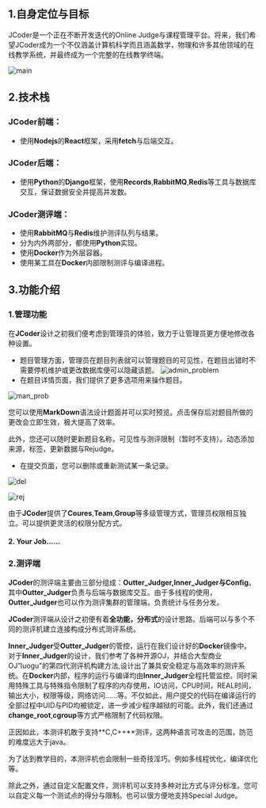

## 1.自身定位与目标

JCoder是一个正在不断开发迭代的Online Judge与课程管理平台。将来，我们希望JCoder成为一个不仅涵盖计算机科学而且涵盖数学，物理和许多其他领域的在线教学系统，并最终成为一个完整的在线教学终端。

![main](C:\Users\32678\Desktop\JCoder\main.PNG)

## 2.技术栈

### JCoder前端：

+ 使用**Nodejs**的**React**框架，采用**fetch**与后端交互。

### JCoder后端：

+ 使用**Python**的**Django**框架，使用**Records**,**RabbitMQ**,**Redis**等工具与数据库交互，保证数据安全并提高并发数。

### JCoder测评端：

+ 使用**RabbitMQ**与**Redis**维护测评队列与结果。
+ 分为内外两部分，都使用**Python**实现。
+ 使用**Docker**作为外层容器。
+ 使用某工具在**Docker**内部限制测评与编译进程。

## 3.功能介绍

### 1.管理功能

​	在**JCoder**设计之初我们便考虑到管理员的体验，致力于让管理员更方便地修改各种设置。

+ 题目管理方面，管理员在题目列表就可以管理题目的可见性，在题目出错时不需要停机维护或更改数据库便可以隐藏该题。
![admin_problem](C:\Users\32678\Desktop\JCoder\admin_problem.PNG)
+ 在题目详情页面，我们提供了更多选项用来操作题目。

![man_prob](C:\Users\32678\Desktop\JCoder\man_prob.PNG)

您可以使用**MarkDown**语法设计题面并可以实时预览。点击保存后对题目所做的更改会立即生效，极大提高了效率。

此外，您还可以随时更新题目名称，可见性与测评限制（暂时不支持）。动态添加来源，标签，更新数据与Rejudge。

+ 在提交页面，您可以删除或重新测试某一条记录。

![del](C:\Users\32678\Desktop\JCoder\del.PNG)

![rej](C:\Users\32678\Desktop\JCoder\rej.PNG)

由于**JCoder**提供了**Coures**,**Team**,**Group**等多级管理方式，管理员权限相互独立。可以提供更灵活的权限分配方式。

#### 2. Your Job......



### 2.测评端

**JCoder**的测评端主要由三部分组成：**Outter_Judger,Inner_Judger与Config**。其中**Outter_Judger**负责与后端与数据库交互。由于多线程的使用，**Outter_Judger**也可以作为测评集群的管理端，负责统计与任务分发。

**JCoder**测评端从设计之初便有着**全功能，分布式**的设计思路。后端可以与多个不同的测评机建立连接构成分布式测评系统。

**Inner_Judger**受**Outter_Judger**的管控，运行在我们设计好的**Docker**镜像中。对于**Inner_Judger**的设计，我们参考了各种开源OJ，并结合大型商业OJ”luogu"的第四代测评机构建方法,设计出了兼具安全稳定与高效率的测评系统。在**Docker**内部，程序的运行与编译均由**Inner_Judger**全程托管监控。同时采用特殊工具与特殊指令限制了程序的内存使用，IO访问，CPU时间，REAL时间，输出大小，权限等级，网络访问......等。不仅如此，用户提交的代码在编译运行的全部过程中UID与PID均被锁定，进一步减少程序越狱的可能。此外，我们还通过**change_root**,**cgroup**等方式严格限制了代码权限。

正因如此，本测评机敢于支持**C,C++**测评，这两种语言可攻击的范围，防范的难度远大于java。

为了达到教学目的，本测评机也会限制一些奇技淫巧。例如多线程优化，编译优化等。

除此之外，通过自定义配置文件，测评机可以支持多种对比方式与评分标准。您可以自定义每一个测试点的得分与限制。也可以很方便地支持Special Judge。

